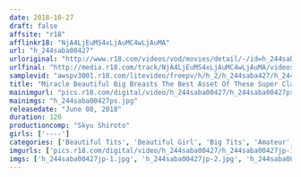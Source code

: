 ```yaml
---
date: 2018-10-27
draft: false
affsite: "r18"
afflinkr18: "NjA4LjEuMS4xLjAuMC4wLjAuMA"
url: "h_244saba00427"
urloriginal: "http://www.r18.com/videos/vod/movies/detail/-/id=h_244saba00427"
urlfinal: "http://media.r18.com/track/NjA4LjEuMS4xLjAuMC4wLjAuMA/videos/vod/movies/detail/-/id=h_244saba00427"
samplevid: "awspv3001.r18.com/litevideo/freepv/h/h_2/h_244saba427/h_244saba427_dmb_w.mp4"
title: "Miracle Beautiful Big Breasts The Best Asset Of These Super Class Amateur Girls Are Their Bodies Occupation: A Web Advertising Firm In Shibuya Mai-san 24 Years Old"
mainimgurl: "pics.r18.com/digital/video/h_244saba00427/h_244saba00427ps.jpg"
mainimgs: "h_244saba00427ps.jpg"
releasedate: "June 08, 2018"
duration: 120
productioncomp: "Skyu Shiroto"
girls: ['----']
categories: ['Beautiful Tits', 'Beautiful Girl', 'Big Tits', 'Amateur', 'Blowjob', 'Hi-Def']
imgurls: ['pics.r18.com/digital/video/h_244saba00427/h_244saba00427jp-1.jpg', 'pics.r18.com/digital/video/h_244saba00427/h_244saba00427jp-2.jpg', 'pics.r18.com/digital/video/h_244saba00427/h_244saba00427jp-3.jpg', 'pics.r18.com/digital/video/h_244saba00427/h_244saba00427jp-4.jpg', 'pics.r18.com/digital/video/h_244saba00427/h_244saba00427jp-5.jpg', 'pics.r18.com/digital/video/h_244saba00427/h_244saba00427jp-6.jpg', 'pics.r18.com/digital/video/h_244saba00427/h_244saba00427jp-7.jpg', 'pics.r18.com/digital/video/h_244saba00427/h_244saba00427jp-8.jpg', 'pics.r18.com/digital/video/h_244saba00427/h_244saba00427jp-9.jpg', 'pics.r18.com/digital/video/h_244saba00427/h_244saba00427jp-10.jpg', 'pics.r18.com/digital/video/h_244saba00427/h_244saba00427jp-11.jpg', 'pics.r18.com/digital/video/h_244saba00427/h_244saba00427jp-12.jpg', 'pics.r18.com/digital/video/h_244saba00427/h_244saba00427jp-13.jpg', 'pics.r18.com/digital/video/h_244saba00427/h_244saba00427jp-14.jpg', 'pics.r18.com/digital/video/h_244saba00427/h_244saba00427jp-15.jpg', 'pics.r18.com/digital/video/h_244saba00427/h_244saba00427jp-16.jpg', 'pics.r18.com/digital/video/h_244saba00427/h_244saba00427jp-17.jpg', 'pics.r18.com/digital/video/h_244saba00427/h_244saba00427jp-18.jpg', 'pics.r18.com/digital/video/h_244saba00427/h_244saba00427jp-19.jpg', 'pics.r18.com/digital/video/h_244saba00427/h_244saba00427jp-20.jpg']
imgs: ['h_244saba00427jp-1.jpg', 'h_244saba00427jp-2.jpg', 'h_244saba00427jp-3.jpg', 'h_244saba00427jp-4.jpg', 'h_244saba00427jp-5.jpg', 'h_244saba00427jp-6.jpg', 'h_244saba00427jp-7.jpg', 'h_244saba00427jp-8.jpg', 'h_244saba00427jp-9.jpg', 'h_244saba00427jp-10.jpg', 'h_244saba00427jp-11.jpg', 'h_244saba00427jp-12.jpg', 'h_244saba00427jp-13.jpg', 'h_244saba00427jp-14.jpg', 'h_244saba00427jp-15.jpg', 'h_244saba00427jp-16.jpg', 'h_244saba00427jp-17.jpg', 'h_244saba00427jp-18.jpg', 'h_244saba00427jp-19.jpg', 'h_244saba00427jp-20.jpg']
---
```

